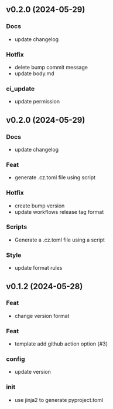 ## v0.2.0 (2024-05-29)

### Docs

- update changelog

### Hotfix

- delete bump commit message
- update body.md

### ci_update

- update permission

## v0.2.0 (2024-05-29)

### Docs

- update changelog

### Feat

- generate .cz.toml file using script

### Hotfix

- create bump version
- update workflows release tag format

### Scripts

- Generate a .cz.toml file using a script

### Style

- update format rules

## v0.1.2 (2024-05-28)

### Feat

- change version format

### Feat

- template add github action option (#3)

### config

- update version

### init

- use jinja2 to generate pyproject.toml
